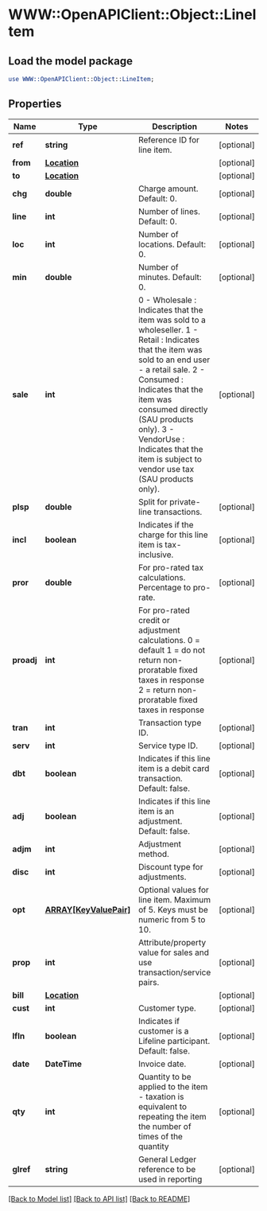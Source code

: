 # WWW::OpenAPIClient::Object::LineItem

## Load the model package
```perl
use WWW::OpenAPIClient::Object::LineItem;
```

## Properties
Name | Type | Description | Notes
------------ | ------------- | ------------- | -------------
**ref** | **string** | Reference ID for line item. | [optional] 
**from** | [**Location**](Location.md) |  | [optional] 
**to** | [**Location**](Location.md) |  | [optional] 
**chg** | **double** | Charge amount.  Default: 0. | [optional] 
**line** | **int** | Number of lines.  Default: 0. | [optional] 
**loc** | **int** | Number of locations.  Default: 0. | [optional] 
**min** | **double** | Number of minutes.  Default: 0. | [optional] 
**sale** | **int** | 0 - Wholesale : Indicates that the item was sold to a wholeseller.  1 - Retail : Indicates that the item was sold to an end user - a retail sale.  2 - Consumed : Indicates that the item was consumed directly (SAU products only).  3 - VendorUse : Indicates that the item is subject to vendor use tax (SAU products only). | [optional] 
**plsp** | **double** | Split for private-line transactions. | [optional] 
**incl** | **boolean** | Indicates if the charge for this line item is tax-inclusive. | [optional] 
**pror** | **double** | For pro-rated tax calculations. Percentage to pro-rate. | [optional] 
**proadj** | **int** | For pro-rated credit or adjustment calculations.  0 &#x3D; default  1 &#x3D; do not return non-proratable fixed taxes in response  2 &#x3D; return non-proratable fixed taxes in response | [optional] 
**tran** | **int** | Transaction type ID. | [optional] 
**serv** | **int** | Service type ID. | [optional] 
**dbt** | **boolean** | Indicates if this line item is a debit card transaction.  Default: false. | [optional] 
**adj** | **boolean** | Indicates if this line item is an adjustment.  Default: false. | [optional] 
**adjm** | **int** | Adjustment method. | [optional] 
**disc** | **int** | Discount type for adjustments. | [optional] 
**opt** | [**ARRAY[KeyValuePair]**](KeyValuePair.md) | Optional values for line item. Maximum of 5. Keys must be numeric from 5 to 10. | [optional] 
**prop** | **int** | Attribute/property value for sales and use transaction/service pairs. | [optional] 
**bill** | [**Location**](Location.md) |  | [optional] 
**cust** | **int** | Customer type. | [optional] 
**lfln** | **boolean** | Indicates if customer is a Lifeline participant.  Default: false. | [optional] 
**date** | **DateTime** | Invoice date. | [optional] 
**qty** | **int** | Quantity to be applied to the item - taxation is equivalent to repeating the item the number of times of the quantity | [optional] 
**glref** | **string** | General Ledger reference to be used in reporting | [optional] 

[[Back to Model list]](../README.md#documentation-for-models) [[Back to API list]](../README.md#documentation-for-api-endpoints) [[Back to README]](../README.md)


